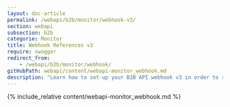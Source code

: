 ```yaml
---
layout: doc-article
permalink: /webapi/b2b/monitor/webhook-v3/
section: webapi
subsection: b2b
categorie: Monitor
title: Webhook References v3
require: swagger
redirect_from: 
    - /webapi/b2b/monitor/webhook/
gitHubPath: webapi/content/webapi-monitor_webhook.md
description: "Learn how to set-up your B2B API webhook v3 in order to receive Monitor notifications."
---
```

{% include_relative content/webapi-monitor_webhook.md %}